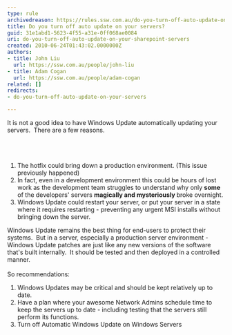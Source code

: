 ```yaml
---
type: rule
archivedreason: https://rules.ssw.com.au/do-you-turn-off-auto-update-on-your-servers
title: Do you turn off auto update on your servers?
guid: 31e1abd1-5623-4f55-a31e-0ff068ae0084
uri: do-you-turn-off-auto-update-on-your-sharepoint-servers
created: 2010-06-24T01:43:02.0000000Z
authors:
- title: John Liu
  url: https://ssw.com.au/people/john-liu
- title: Adam Cogan
  url: https://ssw.com.au/people/adam-cogan
related: []
redirects:
- do-you-turn-off-auto-update-on-your-servers

---
```



It is not a good idea to have Windows Update automatically updating your servers.&#160; There are a few reasons. 
<br><br>
<br><excerpt class='endintro'></excerpt><br>

  
<ol>
    <li>The hotfix could bring down a production environment. (This issue previously happened)<br></li>
    <li>In fact, even in a development environment this could be hours of lost work as the development team struggles to understand why only <strong>some</strong> of the developers' servers&#160;<strong>magically and mysteriously </strong>broke overnight.<br></li>
    <li>Windows Update could restart your server, or put your server in a state where it requires restarting - preventing any urgent MSI installs without bringing down the server.</li>
</ol>
<p>Windows Update remains the best thing for end-users to protect their systems.&#160; But in a server, especially a production server environment - Windows Update patches are just like any new versions of the software that's built internally.&#160; It should be tested and then deployed in a controlled manner.<br>
<br>So recommendations&#58;</p>
<ol>
    <li>Windows Updates may be critical and should be kept relatively up to date.</li>
    <li>Have a plan where your awesome Network Admins schedule time to keep the servers up to date - including testing that the servers still perform its functions.<br></li>
    <li>Turn off Automatic Windows Update on Windows Servers<br></li>
</ol>




